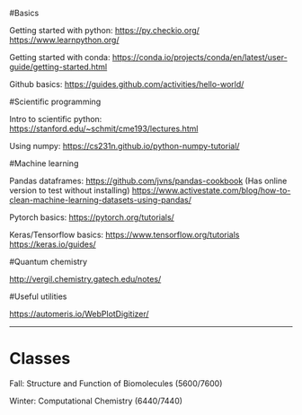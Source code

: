 #Basics

Getting started with python:
https://py.checkio.org/
https://www.learnpython.org/

Getting started with conda:
https://conda.io/projects/conda/en/latest/user-guide/getting-started.html

Github basics:
https://guides.github.com/activities/hello-world/

#Scientific programming

Intro to scientific python:
https://stanford.edu/~schmit/cme193/lectures.html

Using numpy:
https://cs231n.github.io/python-numpy-tutorial/

#Machine learning

Pandas dataframes:
https://github.com/jvns/pandas-cookbook (Has online version to test without installing)
https://www.activestate.com/blog/how-to-clean-machine-learning-datasets-using-pandas/

Pytorch basics:
https://pytorch.org/tutorials/

Keras/Tensorflow basics:
https://www.tensorflow.org/tutorials
https://keras.io/guides/

#Quantum chemistry

http://vergil.chemistry.gatech.edu/notes/

#Useful utilities

https://automeris.io/WebPlotDigitizer/

-------------------------------------------------------------------------------
# Classes

Fall: Structure and Function of Biomolecules (5600/7600)

Winter: Computational Chemistry (6440/7440)

